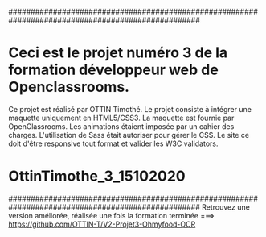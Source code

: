 ###################################################################################################
# Ceci est le projet numéro 3 de la formation développeur web de Openclassrooms.
Ce projet est réalisé par OTTIN Timothé.
Le projet consiste à intégrer une maquette uniquement en HTML5/CSS3.
La maquette est fournie par OpenClassrooms. 
Les animations étaient imposée par un cahier des charges.
L'utilisation de Sass était autoriser pour gérer le CSS.
Le site ce doit d'être responsive tout format et valider les W3C validators.
# OttinTimothe_3_15102020
###################################################################################################
Retrouvez une version améliorée, réalisée une fois la formation terminée ===> https://github.com/OTTIN-T/V2-Projet3-Ohmyfood-OCR
